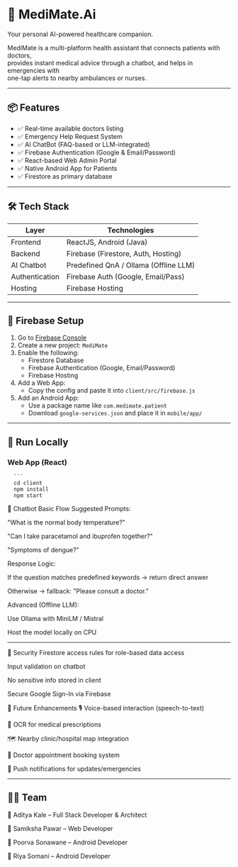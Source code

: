 # 🧠 MediMate.Ai

Your personal AI-powered healthcare companion.

MediMate is a multi-platform health assistant that connects patients with doctors,  
provides instant medical advice through a chatbot, and helps in emergencies with  
one-tap alerts to nearby ambulances or nurses.

---

## 📦 Features

- ✅ Real-time available doctors listing  
- ✅ Emergency Help Request System  
- ✅ AI ChatBot (FAQ-based or LLM-integrated)  
- ✅ Firebase Authentication (Google & Email/Password)  
- ✅ React-based Web Admin Portal  
- ✅ Native Android App for Patients  
- ✅ Firestore as primary database  


---

## 🛠 Tech Stack

| Layer         | Technologies                         |
|---------------|--------------------------------------|
| Frontend      | ReactJS, Android (Java)              |
| Backend       | Firebase (Firestore, Auth, Hosting)  |
| AI Chatbot    | Predefined QnA / Ollama (Offline LLM)|
| Authentication| Firebase Auth (Google, Email/Pass)   |
| Hosting       | Firebase Hosting                     |

---

## 🔧 Firebase Setup

1. Go to [Firebase Console](https://console.firebase.google.com/)
2. Create a new project: `MediMate`
3. Enable the following:
   - Firestore Database
   - Firebase Authentication (Google, Email/Password)
   - Firebase Hosting
4. Add a Web App:
   - Copy the config and paste it into `client/src/firebase.js`
5. Add an Android App:
   - Use a package name like `com.medimate.patient`
   - Download `google-services.json` and place it in `mobile/app/`

---

## 🚀 Run Locally

### Web App (React)

      ```
      cd client
      npm install
      npm start


🤖 Chatbot Basic Flow
Suggested Prompts:

"What is the normal body temperature?"

"Can I take paracetamol and ibuprofen together?"

"Symptoms of dengue?"

Response Logic:

If the question matches predefined keywords → return direct answer

Otherwise → fallback: "Please consult a doctor."

Advanced (Offline LLM):

Use Ollama with MiniLM / Mistral

Host the model locally on CPU

---



🔐 Security
Firestore access rules for role-based data access

Input validation on chatbot

No sensitive info stored in client

Secure Google Sign-In via Firebase

📅 Future Enhancements
🎙️ Voice-based interaction (speech-to-text)

📄 OCR for medical prescriptions

🗺️ Nearby clinic/hospital map integration

📆 Doctor appointment booking system

🔔 Push notifications for updates/emergencies

---

## 👨‍💻 Team

👤 Aditya Kale – Full Stack Developer & Architect

👤 Samiksha Pawar – Web Developer

👤 Poorva Sonawane – Android Developer

👤 Riya Somani – Android Developer
